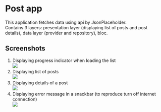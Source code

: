 # Post app
This application fetches data using api by JsonPlaceholder. \
Contains 3 layers: presentation layer (displaying list of posts and post details), data layer (provider and repository), bloc.
## Screenshots
1. Displaying progress indicator when loading the list \
 ![](https://sun9-78.userapi.com/impg/HVqEzdgbiFylnffNZRvWBkqIcfxT8cadvdhb6w/GTZCEeBTPq8.jpg?size=355x768&quality=95&sign=e8688c19bfb173f033cb54fd1810b194&type=album)
2. Displaying list of posts \
![](https://sun9-66.userapi.com/impg/7AchYI5fQBJYmg2vT4OZki2twjY34JcyBQouoA/m08Zu983vZA.jpg?size=355x768&quality=95&sign=d4a23f3384820a57bca255fd4f68daaf&type=album)
3. Displaying details of a post \
![](https://sun9-7.userapi.com/impg/r_B4OtfPNfh7BgLGahF3FndIfRc4XcFdYwRfPQ/A7tPXTNLkDY.jpg?size=355x768&quality=95&sign=5a89b0aae510c72ea0362c2164012de0&type=album)
4. Displaying error message in a snackbar (to reproduce turn off internet connection) \
![](https://sun9-73.userapi.com/impg/Gd59gFT28NeoozxXeQUk4FZu47MY-WxVioMAAA/PWjwT1h0Mi0.jpg?size=355x768&quality=95&sign=7c157dc8ef7d1074921406a14d2c07bc&type=album)
